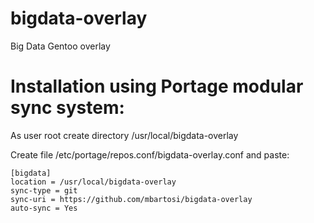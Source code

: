 # bigdata-overlay
Big Data Gentoo overlay

# Installation using Portage modular sync system:

As user root create directory /usr/local/bigdata-overlay

Create file /etc/portage/repos.conf/bigdata-overlay.conf and paste:
```
[bigdata]
location = /usr/local/bigdata-overlay
sync-type = git
sync-uri = https://github.com/mbartosi/bigdata-overlay
auto-sync = Yes
```
